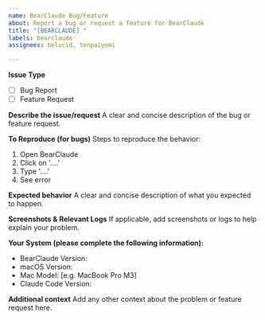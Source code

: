 ```yaml
---
name: BearClaude Bug/Feature
about: Report a bug or request a feature for BearClaude
title: "[BEARCLAUDE] "
labels: bearclaude
assignees: belucid, tenpaiyomi

---
```


**Issue Type**
- [ ] Bug Report
- [ ] Feature Request

**Describe the issue/request**
A clear and concise description of the bug or feature request.

**To Reproduce (for bugs)**
Steps to reproduce the behavior:
1. Open BearClaude
2. Click on '....'
3. Type '....'
4. See error

**Expected behavior**
A clear and concise description of what you expected to happen.

**Screenshots & Relevant Logs**
If applicable, add screenshots or logs to help explain your problem.

**Your System (please complete the following information):**
- BearClaude Version: 
- macOS Version: 
- Mac Model: [e.g. MacBook Pro M3]
- Claude Code Version: 

**Additional context**
Add any other context about the problem or feature request here.